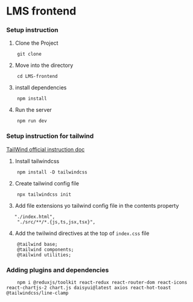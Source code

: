 # LMS frontend

### Setup instruction

1. Clone the Project

``` 
    git clone
```

2. Move into the directory

```
    cd LMS-frontend
```

3. install dependencies

```
    npm install
```

4. Run the server

```
    npm run dev
```

### Setup instruction for tailwind
[TailWind official instruction doc](https://tailwindcss.com/docs/installation)

1. Install tailwindcss

```
    npm install -D tailwindcss
```

2. Create tailwind config file
```
    npx tailwindcss init
```

3. Add file extensions yo tailwind config file in the contents property

```
   "./index.html",
    "./src/**/*.{js,ts,jsx,tsx}",
```

4. Add the twilwind directives at the top of `index.css` file

```
    @tailwind base;
    @tailwind components;
    @tailwind utilities;
```

### Adding plugins and dependencies
```
    npm i @reduxjs/toolkit react-redux react-router-dom react-icons react-chartjs-2 chart.js daisyui@latest axios react-hot-toast @tailwindcss/line-clamp
```
